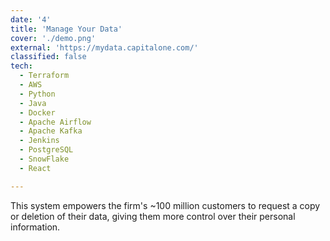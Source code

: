 ```yaml
---
date: '4'
title: 'Manage Your Data'
cover: './demo.png'
external: 'https://mydata.capitalone.com/'
classified: false
tech:
  - Terraform
  - AWS
  - Python
  - Java
  - Docker
  - Apache Airflow
  - Apache Kafka
  - Jenkins
  - PostgreSQL
  - SnowFlake
  - React

---
```


This system empowers the firm's ~100 million customers to request a copy or deletion of their data, giving them more control over their personal information.
